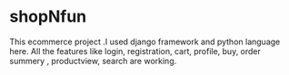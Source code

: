 # shopNfun
This ecommerce project .I used django framework and python language here. All the features like login, registration, cart, profile, buy, order summery , productview, search are working.
